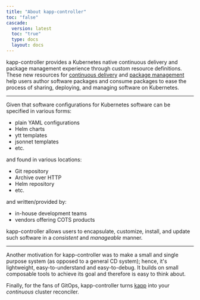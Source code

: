 ```yaml
---
title: "About kapp-controller"
toc: "false"
cascade:
  version: latest
  toc: "true"
  type: docs
  layout: docs
---
```


kapp-controller provides a Kubernetes native continuous delivery and package management experience through custom resource definitions. 
These new resources for [continuous delivery](app-spec.md) and [package management](packaging.md) help users author software packages 
and consume packages to ease the process of sharing, deploying, and managing software on Kubernetes. 

---

Given that software configurations for Kubernetes software can be specified in various forms:

- plain YAML configurations
- Helm charts
- ytt templates
- jsonnet templates
- etc.

and found in various locations:

- Git repository
- Archive over HTTP
- Helm repository
- etc.

and written/provided by:

- in-house development teams
- vendors offering COTS products

kapp-controller allows users to encapsulate, customize, install, and update such software in a _consistent_ and _manageable_ manner.

---

Another motivation for kapp-controller was to make a small and single purpose system (as opposed to a general CD system); hence, it's lightweight, easy-to-understand and easy-to-debug. It builds on small composable tools to achieve its goal and therefore is easy to think about.

Finally, for the fans of GitOps, kapp-controller turns [kapp](/kapp) into your _continuous_ cluster reconciler.
